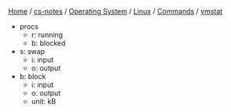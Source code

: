[Home](https://mengxianbin.github.io) /
[cs-notes](https://mengxianbin.github.io/cs-notes/site) /
[Operating System](https://mengxianbin.github.io/cs-notes/site/Operating%20System) /
[Linux](https://mengxianbin.github.io/cs-notes/site/Operating%20System/Linux) /
[Commands](https://mengxianbin.github.io/cs-notes/site/Operating%20System/Linux/Commands) /
[vmstat](https://mengxianbin.github.io/cs-notes/site/Operating%20System/Linux/Commands/vmstat)

* procs
    * r: running
    * b: blocked
* s: swap
    * i: input
    * o: output
* b: block
    * i: input
    * o: output
    * unit: kB
